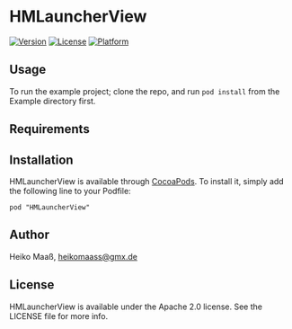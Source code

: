 # HMLauncherView

[![Version](https://img.shields.io/cocoapods/v/HMLauncherView.svg?style=flat)](http://cocoadocs.org/docsets/HMLauncherView)
[![License](https://img.shields.io/cocoapods/l/HMLauncherView.svg?style=flat)](http://cocoadocs.org/docsets/HMLauncherView)
[![Platform](https://img.shields.io/cocoapods/p/HMLauncherView.svg?style=flat)](http://cocoadocs.org/docsets/HMLauncherView)


## Usage

To run the example project; clone the repo, and run `pod install` from the Example directory first.

## Requirements

## Installation

HMLauncherView is available through [CocoaPods](http://cocoapods.org). To install
it, simply add the following line to your Podfile:

    pod "HMLauncherView"

## Author

Heiko Maaß, heikomaass@gmx.de

## License

HMLauncherView is available under the Apache 2.0 license. See the LICENSE file for more info.

